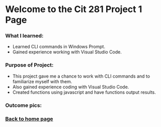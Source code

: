 # Welcome to the Cit 281 Project 1 Page

### What I learned:

- Learned CLI commands in Windows Prompt.
- Gained experience working with Visual Studio Code.

### Purpose of Project:

- This project gave me a chance to work with CLI commands and to familiarize myself with them.
- Also gained experience coding with Visual Studio Code.
- Created functions using javascript and have functions output results.

### Outcome pics: 

### [**Back to home page**](https://uo-cit-itsbread33.github.io/ItsBread33.github.io/)
